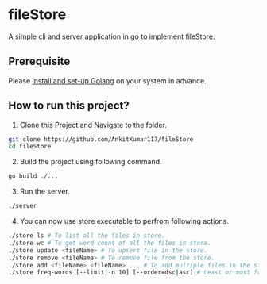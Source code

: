 # fileStore
A simple cli and server application in go to implement fileStore.

## Prerequisite

Please [install and set-up Golang](https://go.dev/doc/install) on your system in advance.

## How to run this project?

1. Clone this Project and Navigate to the folder.

```bash
git clone https://github.com/AnkitKumar117/fileStore
cd fileStore
```

2. Build the project using following command.

```bash
go build ./...
```

3. Run the server.

```bash
./server
```

4. You can now use store executable to perfrom following actions.

```bash
./store ls # To list all the files in store.
./store wc # To get word count of all the files in store.
./store update <fileName> # To upsert file in the store.
./store remove <fileName> # To remove file from the store.
./store add <fileName> <fileName> ... # To add multiple files in the store.
./store freq-words [--limit|-n 10] [--order=dsc|asc] # Least or most frequent words in the files.
```